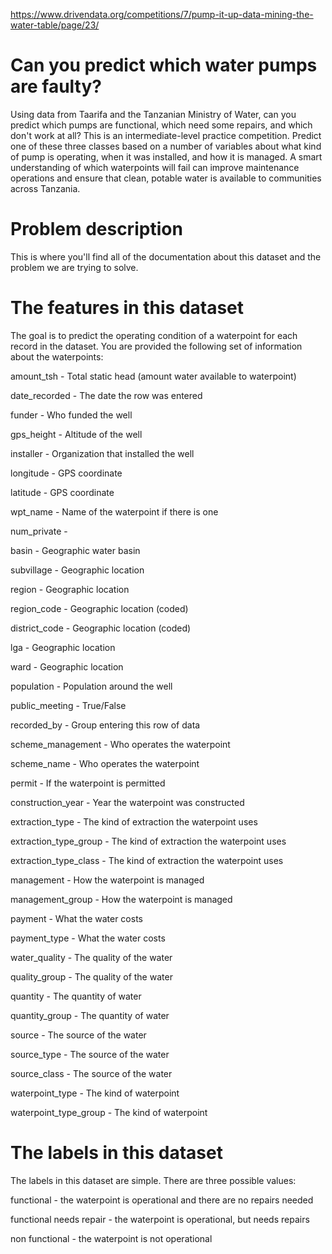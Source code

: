 https://www.drivendata.org/competitions/7/pump-it-up-data-mining-the-water-table/page/23/

# Can you predict which water pumps are faulty?

Using data from Taarifa and the Tanzanian Ministry of Water, can you predict which pumps are functional, which need some repairs, and which don't work at all? This is an intermediate-level practice competition. Predict one of these three classes based on a number of variables about what kind of pump is operating, when it was installed, and how it is managed. A smart understanding of which waterpoints will fail can improve maintenance operations and ensure that clean, potable water is available to communities across Tanzania.

# Problem description
This is where you'll find all of the documentation about this dataset and the problem we are trying to solve.

# The features in this dataset
The goal is to predict the operating condition of a waterpoint for each record in the dataset. You are provided the following set of information about the waterpoints:

amount_tsh - Total static head (amount water available to waterpoint)

date_recorded - The date the row was entered

funder - Who funded the well

gps_height - Altitude of the well

installer - Organization that installed the well

longitude - GPS coordinate

latitude - GPS coordinate

wpt_name - Name of the waterpoint if there is one

num_private -

basin - Geographic water basin

subvillage - Geographic location

region - Geographic location

region_code - Geographic location (coded)

district_code - Geographic location (coded)

lga - Geographic location

ward - Geographic location

population - Population around the well

public_meeting - True/False

recorded_by - Group entering this row of data

scheme_management - Who operates the waterpoint

scheme_name - Who operates the waterpoint

permit - If the waterpoint is permitted

construction_year - Year the waterpoint was constructed

extraction_type - The kind of extraction the waterpoint uses

extraction_type_group - The kind of extraction the waterpoint uses

extraction_type_class - The kind of extraction the waterpoint uses

management - How the waterpoint is managed

management_group - How the waterpoint is managed

payment - What the water costs

payment_type - What the water costs

water_quality - The quality of the water

quality_group - The quality of the water

quantity - The quantity of water

quantity_group - The quantity of water

source - The source of the water

source_type - The source of the water

source_class - The source of the water

waterpoint_type - The kind of waterpoint

waterpoint_type_group - The kind of waterpoint

# The labels in this dataset
The labels in this dataset are simple. There are three possible values:

functional - the waterpoint is operational and there are no repairs needed

functional needs repair - the waterpoint is operational, but needs repairs

non functional - the waterpoint is not operational
